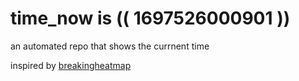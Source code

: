 # time_now is (( 1697526000901 ))

an automated repo that shows the currnent time

inspired by [breakingheatmap](https://github.com/breakingheatmap/breakingheatmap)